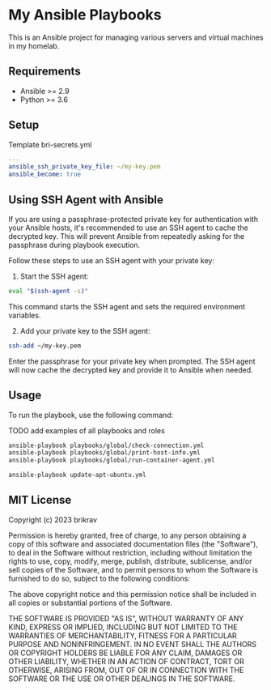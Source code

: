 # My Ansible Playbooks

This is an Ansible project for managing various servers and virtual machines in my homelab.

## Requirements

- Ansible >= 2.9
- Python >= 3.6

## Setup

Template bri-secrets.yml

```yml
---
ansible_ssh_private_key_file: ~/my-key.pem
ansible_become: true
```

## Using SSH Agent with Ansible

If you are using a passphrase-protected private key for authentication with your Ansible hosts, it's recommended to use an SSH agent to cache the decrypted key. This will prevent Ansible from repeatedly asking for the passphrase during playbook execution.

Follow these steps to use an SSH agent with your private key:

1. Start the SSH agent:

```bash
eval "$(ssh-agent -s)"
```

This command starts the SSH agent and sets the required environment variables.

2. Add your private key to the SSH agent:

```bash
ssh-add ~/my-key.pem
```

Enter the passphrase for your private key when prompted. The SSH agent will now cache the decrypted key and provide it to Ansible when needed.


## Usage

To run the playbook, use the following command:

TODO add examples of all playbooks and roles

```bash
ansible-playbook playbooks/global/check-connection.yml
ansible-playbook playbooks/global/print-host-info.yml
ansible-playbook playbooks/global/run-container-agent.yml
```

```bash
ansible-playbook update-apt-ubuntu.yml
```

## MIT License

Copyright (c) 2023 brikrav

Permission is hereby granted, free of charge, to any person obtaining a copy of this software and associated documentation files (the "Software"), to deal in the Software without restriction, including without limitation the rights to use, copy, modify, merge, publish, distribute, sublicense, and/or sell copies of the Software, and to permit persons to whom the Software is furnished to do so, subject to the following conditions:

The above copyright notice and this permission notice shall be included in all copies or substantial portions of the Software.

THE SOFTWARE IS PROVIDED "AS IS", WITHOUT WARRANTY OF ANY KIND, EXPRESS OR IMPLIED, INCLUDING BUT NOT LIMITED TO THE WARRANTIES OF MERCHANTABILITY, FITNESS FOR A PARTICULAR PURPOSE AND NONINFRINGEMENT. IN NO EVENT SHALL THE AUTHORS OR COPYRIGHT HOLDERS BE LIABLE FOR ANY CLAIM, DAMAGES OR OTHER LIABILITY, WHETHER IN AN ACTION OF CONTRACT, TORT OR OTHERWISE, ARISING FROM, OUT OF OR IN CONNECTION WITH THE SOFTWARE OR THE USE OR OTHER DEALINGS IN THE SOFTWARE.
